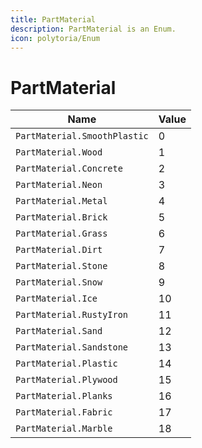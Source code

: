 ```yaml
---
title: PartMaterial
description: PartMaterial is an Enum.
icon: polytoria/Enum
---
```


# PartMaterial

| Name                         | Value |
| ---------------------------- | ----- |
| `PartMaterial.SmoothPlastic` | 0     |
| `PartMaterial.Wood`          | 1     |
| `PartMaterial.Concrete`      | 2     |
| `PartMaterial.Neon`          | 3     |
| `PartMaterial.Metal`         | 4     |
| `PartMaterial.Brick`         | 5     |
| `PartMaterial.Grass`         | 6     |
| `PartMaterial.Dirt`          | 7     |
| `PartMaterial.Stone`         | 8     |
| `PartMaterial.Snow`          | 9     |
| `PartMaterial.Ice`           | 10    |
| `PartMaterial.RustyIron`     | 11    |
| `PartMaterial.Sand`          | 12    |
| `PartMaterial.Sandstone`     | 13    |
| `PartMaterial.Plastic`       | 14    |
| `PartMaterial.Plywood`       | 15    |
| `PartMaterial.Planks`        | 16    |
| `PartMaterial.Fabric`        | 17    |
| `PartMaterial.Marble`        | 18    |
